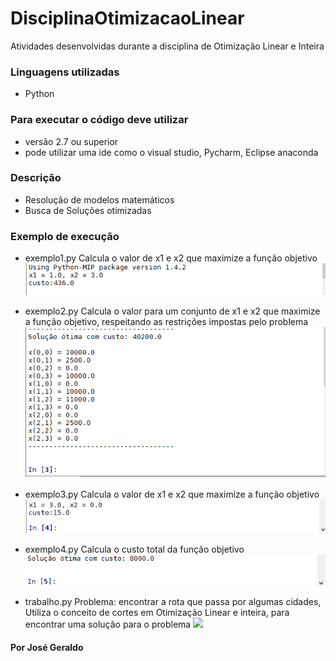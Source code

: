 # DisciplinaOtimizacaoLinear
Atividades desenvolvidas durante a disciplina de Otimização Linear e Inteira

### Linguagens utilizadas 
* Python
### Para executar o código deve utilizar 
* versão 2.7 ou superior
* pode utilizar uma ide como o visual studio, Pycharm, Eclipse anaconda

### Descrição
* Resolução de modelos matemáticos
* Busca de Soluções otimizadas 

### Exemplo de execução
* exemplo1.py Calcula o valor de x1 e x2 que maximize a função objetivo
![](img%20OL/img_OL_ex1_1.png)

* exemplo2.py Calcula o valor para um conjunto de x1 e x2 que maximize a função objetivo, respeitando as restrições impostas pelo problema
![](img%20OL/img_OL_ex2_1.png)

* exemplo3.py Calcula o valor de x1 e x2 que maximize a função objetivo
![](img%20OL/img_OL_ex3_1.png)

* exemplo4.py Calcula o custo total da função objetivo
![](img%20OL/img_OL_ex4_1.png)

* trabalho.py Problema: encontrar a rota que passa por algumas cidades, Utiliza o conceito de cortes em Otimização Linear e inteira, para encontrar uma solução para o problema 
![](img_OL_trab.png)


#### Por José Geraldo

